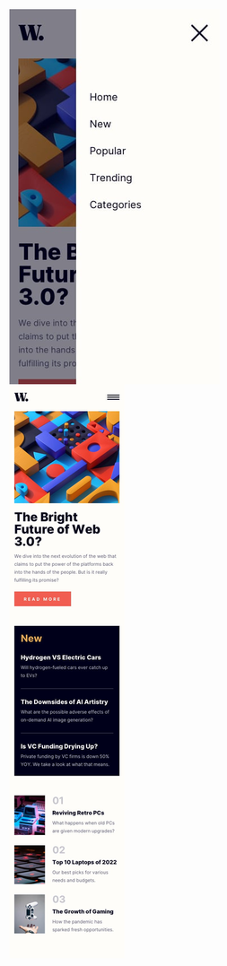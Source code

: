 
<img align="top" src="./design/mobile-menu.jpg">
<img align="top" src="./design/mobile-design.jpg">
